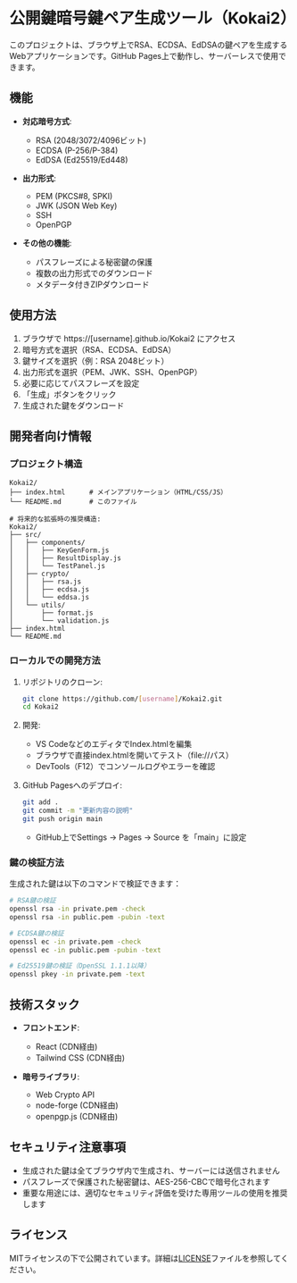 # 公開鍵暗号鍵ペア生成ツール（Kokai2）

このプロジェクトは、ブラウザ上でRSA、ECDSA、EdDSAの鍵ペアを生成するWebアプリケーションです。GitHub Pages上で動作し、サーバーレスで使用できます。

## 機能

- **対応暗号方式**:
  - RSA (2048/3072/4096ビット)
  - ECDSA (P-256/P-384)
  - EdDSA (Ed25519/Ed448)

- **出力形式**:
  - PEM (PKCS#8, SPKI)
  - JWK (JSON Web Key)
  - SSH
  - OpenPGP

- **その他の機能**:
  - パスフレーズによる秘密鍵の保護
  - 複数の出力形式でのダウンロード
  - メタデータ付きZIPダウンロード

## 使用方法

1. ブラウザで https://[username].github.io/Kokai2 にアクセス
2. 暗号方式を選択（RSA、ECDSA、EdDSA）
3. 鍵サイズを選択（例：RSA 2048ビット）
4. 出力形式を選択（PEM、JWK、SSH、OpenPGP）
5. 必要に応じてパスフレーズを設定
6. 「生成」ボタンをクリック
7. 生成された鍵をダウンロード

## 開発者向け情報

### プロジェクト構造
```
Kokai2/
├── index.html      # メインアプリケーション（HTML/CSS/JS）
└── README.md       # このファイル

# 将来的な拡張時の推奨構造:
Kokai2/
├── src/
│   ├── components/
│   │   ├── KeyGenForm.js
│   │   ├── ResultDisplay.js
│   │   └── TestPanel.js
│   ├── crypto/
│   │   ├── rsa.js
│   │   ├── ecdsa.js
│   │   └── eddsa.js
│   └── utils/
│       ├── format.js
│       └── validation.js
├── index.html
└── README.md
```

### ローカルでの開発方法

1. リポジトリのクローン:
   ```bash
   git clone https://github.com/[username]/Kokai2.git
   cd Kokai2
   ```

2. 開発:
   - VS CodeなどのエディタでIndex.htmlを編集
   - ブラウザで直接index.htmlを開いてテスト（file://パス）
   - DevTools（F12）でコンソールログやエラーを確認

3. GitHub Pagesへのデプロイ:
   ```bash
   git add .
   git commit -m "更新内容の説明"
   git push origin main
   ```
   - GitHub上でSettings → Pages → Source を「main」に設定

### 鍵の検証方法

生成された鍵は以下のコマンドで検証できます：

```bash
# RSA鍵の検証
openssl rsa -in private.pem -check
openssl rsa -in public.pem -pubin -text

# ECDSA鍵の検証
openssl ec -in private.pem -check
openssl ec -in public.pem -pubin -text

# Ed25519鍵の検証（OpenSSL 1.1.1以降）
openssl pkey -in private.pem -text
```

## 技術スタック

- **フロントエンド**:
  - React (CDN経由)
  - Tailwind CSS (CDN経由)
  
- **暗号ライブラリ**:
  - Web Crypto API
  - node-forge (CDN経由)
  - openpgp.js (CDN経由)

## セキュリティ注意事項

- 生成された鍵は全てブラウザ内で生成され、サーバーには送信されません
- パスフレーズで保護された秘密鍵は、AES-256-CBCで暗号化されます
- 重要な用途には、適切なセキュリティ評価を受けた専用ツールの使用を推奨します

## ライセンス

MITライセンスの下で公開されています。詳細は[LICENSE](LICENSE)ファイルを参照してください。